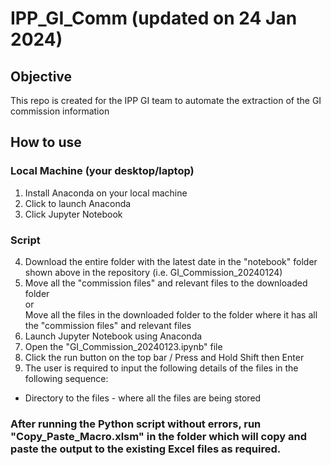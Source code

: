 # IPP_GI_Comm (updated on 24 Jan 2024)
## Objective
This repo is created for the IPP GI team to automate the extraction of the GI commission information

## How to use
### Local Machine (your desktop/laptop)
1) Install Anaconda on your local machine
2) Click to launch Anaconda
3) Click Jupyter Notebook

### Script
4) Download the entire folder with the latest date in the "notebook" folder shown above in the repository (i.e. GI_Commission_20240124)
5) Move all the "commission files" and relevant files to the downloaded folder <br />
   or <br />
   Move all the files in the downloaded folder to the folder where it has all the "commission files" and relevant files
6) Launch Jupyter Notebook using Anaconda
7) Open the "GI_Commission_20240123.ipynb" file
8) Click the run button on the top bar / Press and Hold Shift then Enter
9) The user is required to input the following details of the files in the following sequence:
  * Directory to the files - where all the files are being stored

### After running the Python script without errors, run "Copy_Paste_Macro.xlsm" in the folder which will copy and paste the output to the existing Excel files as required.
